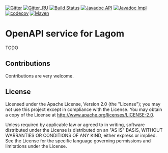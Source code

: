 [![Gitter](https://img.shields.io/badge/chat-gitter-purple.svg)](https://gitter.im/taymyr/taymyr)
[![Gitter_RU](https://img.shields.io/badge/chat-russian%20channel-purple.svg)](https://gitter.im/taymyr/taymyr_ru)
[![Build Status](https://travis-ci.org/taymyr/lagom-openapi.svg?branch=master)](https://travis-ci.org/taymyr/lagom-openapi)
[![Javadoc API](https://www.javadoc.io/badge/org.taymyr.lagom/lagom-openapi-java-api.svg?label=javadoc%20api)](https://www.javadoc.io/doc/org.taymyr.lagom/lagom-openapi-java-api)
[![Javadoc Impl](https://www.javadoc.io/badge/org.taymyr.lagom/lagom-openapi-java-impl.svg?label=javadoc%20impl)](https://www.javadoc.io/doc/org.taymyr.lagom/lagom-openapi-java-impl)
[![codecov](https://codecov.io/gh/taymyr/lagom-openapi-java/branch/develop/graph/badge.svg)](https://codecov.io/gh/taymyr/lagom-openapi-java)
[![Maven](https://img.shields.io/maven-central/v/org.taymyr.lagom/lagom-openapi-java.svg)](https://search.maven.org/search?q=a:lagom-openapi-java%20AND%20g:org.taymyr.lagom)

# OpenAPI service for Lagom

TODO

## Contributions

Contributions are very welcome.

## License

Licensed under the Apache License, Version 2.0 (the "License"); you may not use this project except in compliance with the License. You may obtain a copy of the License at http://www.apache.org/licenses/LICENSE-2.0.

Unless required by applicable law or agreed to in writing, software distributed under the License is distributed on an "AS IS" BASIS, WITHOUT WARRANTIES OR CONDITIONS OF ANY KIND, either express or implied. See the License for the specific language governing permissions and limitations under the License.
